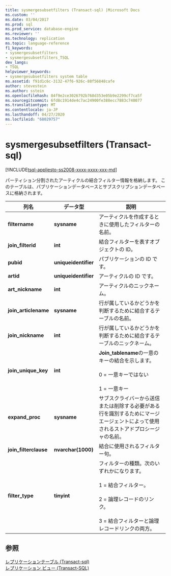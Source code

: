 ```yaml
---
title: sysmergesubsetfilters (Transact-sql) |Microsoft Docs
ms.custom: ''
ms.date: 03/04/2017
ms.prod: sql
ms.prod_service: database-engine
ms.reviewer: ''
ms.technology: replication
ms.topic: language-reference
f1_keywords:
- sysmergesubsetfilters
- sysmergesubsetfilters_TSQL
dev_langs:
- TSQL
helpviewer_keywords:
- sysmergesubsetfilters system table
ms.assetid: f91d1c6c-3132-47f6-926c-88f56848cafe
author: stevestein
ms.author: sstein
ms.openlocfilehash: 84f9e2ce3026792b768d353e05b9e2299cf7ca5f
ms.sourcegitcommit: 6fd8c1914de4c7ac24900fe388ecc7883c740077
ms.translationtype: MT
ms.contentlocale: ja-JP
ms.lasthandoff: 04/27/2020
ms.locfileid: "68029757"
---
```

# <a name="sysmergesubsetfilters-transact-sql"></a>sysmergesubsetfilters (Transact-sql)
[!INCLUDE[tsql-appliesto-ss2008-xxxx-xxxx-xxx-md](../../includes/tsql-appliesto-ss2008-xxxx-xxxx-xxx-md.md)]

  パーティション分割されたアーティクルの結合フィルター情報を格納します。 このテーブルは、パブリケーションデータベースとサブスクリプションデータベースに格納されます。  
  
|列名|データ型|説明|  
|-----------------|---------------|-----------------|  
|**filtername**|**sysname**|アーティクルを作成するときに使用したフィルターの名前。|  
|**join_filterid**|**int**|結合フィルターを表すオブジェクトの ID。|  
|**pubid**|**uniqueidentifier**|パブリケーションの ID です。|  
|**artid**|**uniqueidentifier**|アーティクルの ID です。|  
|**art_nickname**|**int**|アーティクルのニックネーム。|  
|**join_articlename**|**sysname**|行が属しているかどうかを判断するために結合するテーブルの名前。|  
|**join_nickname**|**int**|行が属しているかどうかを判断するために結合するテーブルのニックネーム。|  
|**join_unique_key**|**int**|**Join_tablename**の一意のキーの結合を示します。<br /><br /> 0 = 一意キーではない<br /><br /> 1 = 一意キー|  
|**expand_proc**|**sysname**|サブスクライバーから送信または削除する必要がある行を識別するためにマージエージェントによって使用されるストアドプロシージャの名前。|  
|**join_filterclause**|**nvarchar(1000)**|結合に使用されるフィルター句。|  
|**filter_type**|**tinyint**|フィルターの種類。次のいずれかになります。<br /><br /> 1 = 結合フィルター。<br /><br /> 2 = 論理レコードのリンク。<br /><br /> 3 = 結合フィルターと論理レコードリンクの両方。|  
  
## <a name="see-also"></a>参照  
 [レプリケーションテーブル &#40;Transact-sql&#41;](../../relational-databases/system-tables/replication-tables-transact-sql.md)   
 [レプリケーション ビュー &#40;Transact-SQL&#41;](../../relational-databases/system-views/replication-views-transact-sql.md)  
  
  
